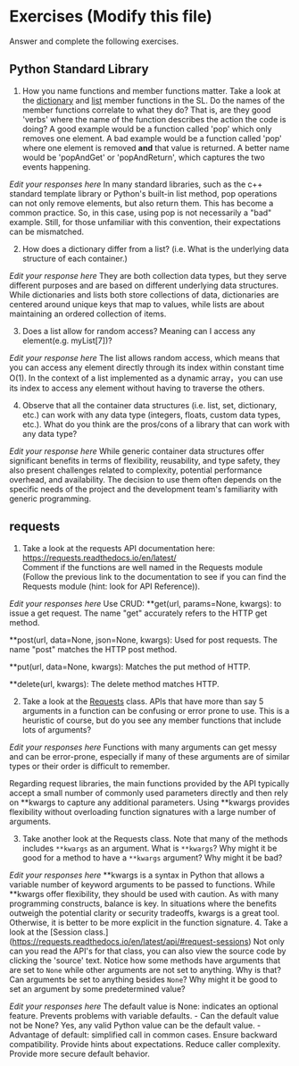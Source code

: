 # Exercises (Modify this file)

Answer and complete the following exercises.

## Python Standard Library

1. How you name functions and member functions matter. Take a look at the [dictionary](https://docs.python.org/3/library/stdtypes.html#typesmapping) 
and [list](https://docs.python.org/3/library/stdtypes.html#sequence-types-list-tuple-range) member functions in the SL. 
Do the names of the member functions correlate to what they do? That is, are they good 'verbs' where the name of the function describes the action the code is doing? A good example would be a function called 'pop' which only removes one element. A bad example would be a function called 'pop' where one element is removed **and** that value is returned. A better name would be 'popAndGet' or 'popAndReturn', which captures the two events happening.

*Edit your responses here*
In many standard libraries, such as the c++ standard template library or Python's built-in list method, pop operations can not only remove elements, but also return them. This has become a common practice. So, in this case, using pop is not necessarily a "bad" example. Still, for those unfamiliar with this convention, their expectations can be mismatched.


2. How does a dictionary differ from a list? (i.e. What is the underlying data structure of each container.)

*Edit your response here*
They are both collection data types, but they serve different purposes and are based on different underlying data structures. While dictionaries and lists both store collections of data, dictionaries are centered around unique keys that map to values, while lists are about maintaining an ordered collection of items. 

3. Does a list allow for random access? Meaning can I access any element(e.g. myList[7])?

*Edit your response here*
The list allows random access, which means that you can access any element directly through its index within constant time O(1). In the context of a list implemented as a dynamic array，you can use its index to access any element without having to traverse the others.

4. Observe that all the container data structures (i.e. list, set, dictionary, etc.) can work with any data type (integers, floats, custom data types, etc.). 
What do you think are the pros/cons of a library that can work with any data type?

*Edit your response here*
While generic container data structures offer significant benefits in terms of flexibility, reusability, and type safety, they also present challenges related to complexity, potential performance overhead, and availability. The decision to use them often depends on the specific needs of the project and the development team's familiarity with generic programming.
## requests

1. Take a look at the requests API documentation here: https://requests.readthedocs.io/en/latest/  
Comment if the functions are well named in the Requests module (Follow the previous link to the documentation to see if you can find the Requests module (hint: look for API Reference)).

*Edit your responses here*
Use CRUD: **get(url, params=None, kwargs): to issue a get request. The name "get" accurately refers to the HTTP get method.



**post(url, data=None, json=None, kwargs): Used for post requests. The name "post" matches the HTTP post method.



**put(url, data=None, kwargs): Matches the put method of HTTP.



**delete(url, kwargs): The delete method matches HTTP.

2. Take a look at the [Requests](https://requests.readthedocs.io/en/latest/api/#lower-level-classes) class. APIs that have more than say 5 arguments in a function can be confusing or error prone to use. This is a heuristic of course, but do you see any member functions that include lots of arguments?

*Edit your responses here*
Functions with many arguments can get messy and can be error-prone, especially if many of these arguments are of similar types or their order is difficult to remember.

Regarding request libraries, the main functions provided by the API typically accept a small number of commonly used parameters directly and then rely on **kwargs to capture any additional parameters. Using **kwargs provides flexibility without overloading function signatures with a large number of arguments.

3. Take another look at the Requests class. Note that many of the methods includes `**kwargs` as an argument. What is `**kwargs`? Why might it be good for a method to have a `**kwargs` argument? Why might it be bad?  

*Edit your responses here*
**kwargs is a syntax in Python that allows a variable number of keyword arguments to be passed to functions. While **kwargs offer flexibility, they should be used with caution. As with many programming constructs, balance is key. In situations where the benefits outweigh the potential clarity or security tradeoffs, kwargs is a great tool. Otherwise, it is better to be more explicit in the function signature.
4. Take a look at the [Session class.] (https://requests.readthedocs.io/en/latest/api/#request-sessions) Not only can you read the API's for that class, you can also view the source code by clicking the 'source' text. 
Notice how some methods have arguments that are set to `None` while other arguments are not set to anything. Why is that? Can arguments be set to anything besides `None`? Why might it be good to set an argument by some predetermined value?


*Edit your responses here*
The default value is None: indicates an optional feature. Prevents problems with variable defaults. - Can the default value not be None? Yes, any valid Python value can be the default value. - Advantage of default: simplified call in common cases. Ensure backward compatibility. Provide hints about expectations. Reduce caller complexity. Provide more secure default behavior.